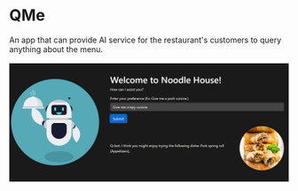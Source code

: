 # QMe
An app that can provide AI service for the restaurant's customers to query anything about the menu. </br>
</br>
<img src="Demo_QMe/static/Screenshot 2023-08-04 164518.png" alt="QMe App prototype" width="650">
